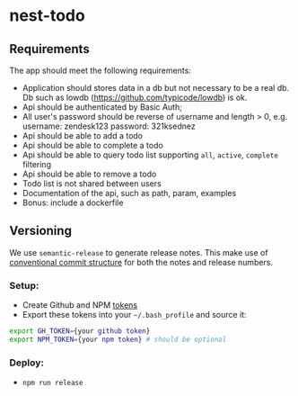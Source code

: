 # nest-todo

## Requirements
The app should meet the following requirements:
- Application should stores data in a db but not necessary to be a real db. Db such as lowdb (https://github.com/typicode/lowdb) is ok.
- Api should be authenticated by Basic Auth;
- All user's password should be reverse of username and length > 0, e.g. username: zendesk123 password: 321ksednez
- Api should be able to add a todo
- Api should be able to complete a todo
- Api should be able to query todo list supporting `all`, `active`, `complete` filtering
- Api should be able to remove a todo
- Todo list is not shared between users
- Documentation of the api, such as path, param, examples
- Bonus: include a dockerfile

   
## Versioning
We use `semantic-release` to generate release notes. This make use of [conventional commit structure](https://www.conventionalcommits.org/en/v1.0.0-beta.4/) for both the notes and release numbers.


### Setup:
- Create Github and NPM [tokens](https://github.com/immanuel192/semantic-release-sample)
- Export these tokens into your `~/.bash_profile` and source it:
```sh
export GH_TOKEN={your github token}
export NPM_TOKEN={your npm token} # should be optional
```

### Deploy:
- `npm run release`
